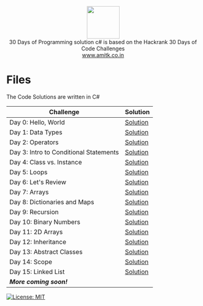 <p align="center">
    <a href="https://www.hackerrank.com/amitkk1">
        <img height=85 src="https://d3keuzeb2crhkn.cloudfront.net/hackerrank/assets/styleguide/logo_wordmark-f5c5eb61ab0a154c3ed9eda24d0b9e31.svg">
    </a>
    <br>30 Days of Programming solution c# is based on the Hackrank 30 Days of Code Challenges
    <br><a href="http://www.amitk.co.in">www.amitk.co.in</a>
</p>


# Files

The Code Solutions are written in C#

|Challenge| Solution |
|--|--|
|Day 0: Hello, World  | [Solution](https://github.com/AmitKKhanchandani/30-Days-of-Programming-solution-c-/blob/master/Day%200%20hello%20world.cs) |
| Day 1: Data Types | [Solution](https://github.com/AmitKKhanchandani/30-Days-of-Programming-solution-c-/blob/master/Day%201%20Data%20Types.cs) |
| Day 2: Operators | [Solution](https://github.com/AmitKKhanchandani/30-Days-of-Programming-solution-c-/blob/master/Day%202%20Operators.cs) |
| Day 3: Intro to Conditional Statements | [Solution](https://github.com/AmitKKhanchandani/30-Days-of-Programming-solution-c-/blob/master/Day%203%20Intro%20to%20Conditional%20Statements.cs) |
| Day 4: Class vs. Instance | [Solution](https://github.com/AmitKKhanchandani/30-Days-of-Programming-solution-c-/blob/master/Day%204%20Class%20vs.%20Instance.cs) |
| Day 5: Loops | [Solution](https://github.com/AmitKKhanchandani/30-Days-of-Programming-solution-c-/blob/master/Day%205%20Loops.cs) |
| Day 6: Let's Review | [Solution](https://github.com/AmitKKhanchandani/30-Days-of-Programming-solution-c-/blob/master/Day%206%20Let's%20Review.cs) |
| Day 7: Arrays | [Solution](https://github.com/AmitKKhanchandani/30-Days-of-Programming-solution-c-/blob/master/Day%207%20Arrays.cs) |
|Day 8: Dictionaries and Maps|[Solution](https://github.com/AmitKKhanchandani/30-Days-of-Programming-solution-c-/blob/master/Day%208%20Dictionaries%20and%20Maps.cs)|
|Day 9: Recursion|[Solution](https://github.com/AmitKKhanchandani/30-Days-of-Programming-solution-c-/blob/master/Day%209%20Recursion.cs)|
|Day 10: Binary Numbers|[Solution](https://github.com/AmitKKhanchandani/30-Days-of-Programming-solution-c-/blob/master/Day%2010%20Binary%20Numbers.cs)|
|Day 11: 2D Arrays|[Solution](https://github.com/AmitKKhanchandani/30-Days-of-Programming-solution-c-/blob/master/Day%2011%202D%20Arrays.cs)|
|Day 12: Inheritance|[Solution](https://github.com/AmitKKhanchandani/30-Days-of-Programming-solution-c-/blob/master/Day%2012%20Inheritance.cs)|
|Day 13: Abstract Classes|[Solution](https://github.com/AmitKKhanchandani/30-Days-of-Programming-solution-c-/blob/master/Day%2013%20Abstract%20Classes.cs)|
|Day 14: Scope|[Solution](https://github.com/AmitKKhanchandani/30-Days-of-Programming-solution-c-/blob/master/Day%2014%20Scope.cs)|
|Day 15: Linked List|[Solution](https://github.com/AmitKKhanchandani/30-Days-of-Programming-solution-c-/blob/master/Day%2015%20Linked%20List.cs)|
|***More coming soon!***||

[![License: MIT](https://img.shields.io/badge/License-MIT-yellow.svg)](https://opensource.org/licenses/MIT)